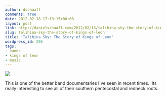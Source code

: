 ```yaml
---
author: dschaaff
comments: true
date: 2012-02-18 17:10:15+00:00
layout: post
link: http://danielschaaff.com/2012/02/18/talihina-sky-the-story-of-kings-of-leon/
slug: talihina-sky-the-story-of-kings-of-leon
title: 'Talihina Sky: The Story of Kings of Leon'
wordpress_id: 295
tags:
- bands
- kings of leon
- music
---
```


![](http://cf1.imgobject.com/backdrops/9f9/4e5ca55d7b9aa1590a0009f9/talihina-sky-the-story-of-kings-of-leon-w1280.jpg)




This is one of the better band documentaries I've seen in recent times.  Its really interesting to see all of their southern pentecostal and redneck roots.
